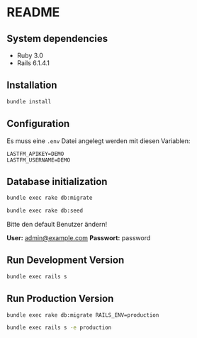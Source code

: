 # README

## System dependencies
- Ruby 3.0
- Rails 6.1.4.1

## Installation
```bash
bundle install
```

## Configuration

Es muss eine `.env` Datei angelegt werden mit diesen Variablen:
```
LASTFM_APIKEY=DEMO
LASTFM_USERNAME=DEMO
```

## Database initialization

```bash
bundle exec rake db:migrate
```
```bash
bundle exec rake db:seed
```

Bitte den default Benutzer ändern!

**User:** admin@example.com
**Passwort:** password

## Run Development Version

```bash
bundle exec rails s
```

## Run Production Version

```bash
bundle exec rake db:migrate RAILS_ENV=production
```

```bash
bundle exec rails s -e production
```